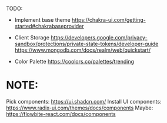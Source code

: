 TODO:

- Implement base theme
  https://chakra-ui.com/getting-started#chakrabaseprovider

- Client Storage
  https://developers.google.com/privacy-sandbox/protections/private-state-tokens/developer-guide
  https://www.mongodb.com/docs/realm/web/quickstart/

- Color Palette
  https://coolors.co/palettes/trending

# NOTE:

Pick components: https://ui.shadcn.com/
Install UI components: https://www.radix-ui.com/themes/docs/components
Maybe: https://flowbite-react.com/docs/components

